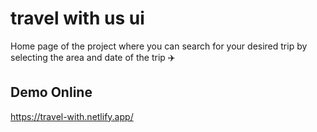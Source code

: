 # travel with us ui
Home page of the project where you can search for your desired trip by selecting the area and date of the trip :airplane:	
## Demo Online 
https://travel-with.netlify.app/
